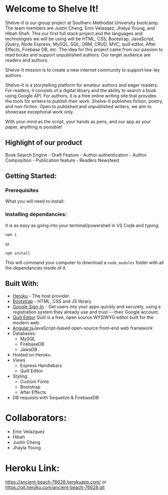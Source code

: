 # Welcome to Shelve It!
Shelve-It is our group project at Southern Methodist University bootcamp. The team members are Justin Cheng, Emir Velasqez, Jhalya Young, and Hibah Shafi. This our first full stack project and the languages and technologies we will be using will be HTML, CSS, Bootstrap, JavaScript, jQuery, Node Express, MySQL, SQL, ORM, CRUD, MVC, quill editor, After Effects, Firebase DB, etc. The idea for this project came from our passion to read books and support unpublished authors. Our target audience are readers and authors. 

Shelve-It mission is to create a new internet community to support low-ley authors. 

Shelve-It is a storytelling platform for amateur authors and eager readers. For readers, it consists of a digital library and the ability to search a book using Google API. For authors, it is a free online writing site that provides the tools for writers to publish their work. Shelve-It publishes fiction, poetry, and non-fiction. Open to published and unpublished writers, we aim to showcase exceptional work only.

With your mind as the script, your hands as pens, and our app as your paper, anything is possible!

## Highlight of our product
Book Search Engine - Draft Feature - Author authentication - Author Composition -  Publication feature - Readers Newsfeed 

## Getting Started:

### Prerequisites

What you will need to install:

### Installing dependancies:

It is as easy as going into your terminal/powershell in VS Code and typing:

```
npm i
```

or

```
npm install
```

This will command your computer to download a `node_modules` folder with all the dependancies inside of it.

## Built With:

- [Heroku](https://www.heroku.com/) - The host provider
- [Bootstrap](https://getbootstrap.com/) - HTML, CSS and JS library
- [Google Sign-In](https://developers.google.com/identity/sign-in/web) - Get users into your apps quickly and securely, using a registration system they already use and trust -- their Google account.
- [Quill Editor](https://quilljs.com/) Quill is a free, open source WYSIWYG editor built for the modern web
- [Angular.js](https://angularjs.org/)JavaScript-based open-source front-end web framework
- Databases:
  - MySQL
  - FirebaseDB
  - JawsDB
- Hosted on Heroku
- Views
  - Express Handlebars
  - Quill Editor
- Styling:
   - Custom Fonts
   - Bootstrap
   - After Effects
- DB requests with Sequelize & FirebaseDB


# Collaborators:

- Emir Velazquez
- Hibah
- Justin Cheng
- Jhayla Young

# Heroku Link:

https://ancient-beach-76628.herokuapp.com/ or https://git.heroku.com/ancient-beach-76628.git

